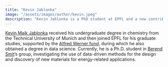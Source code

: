 ```yaml
---
title: "Kevin Jablonka"
image: "/assets/images/author/kevin.jpeg"
description: "Kevin Jablonka is a PhD student at EPFL and a new contributor to the ELN"
---
```


<a href="https://scholar.google.com/citations?user=R2ntI8IAAAAJ&hl=en">Kevin Maik Jablonka</a> received his undergraduate degree in chemistry from the Technical University of Munich and then joined EPFL for his graduate studies, supported by the <a href="https://www.scs-foundation.ch/index.php/alfred-werner-fund/master-scholarships">Alfred Werner fund</a>, during which he also obtained a degree in data science. Currently, he is a Ph.D. student in <a href="https://www.epfl.ch/labs/lsmo/Smit/">Berend Smit</a>’s group, investigating the use of data-driven methods for the design and discovery of new materials for energy-related applications.
